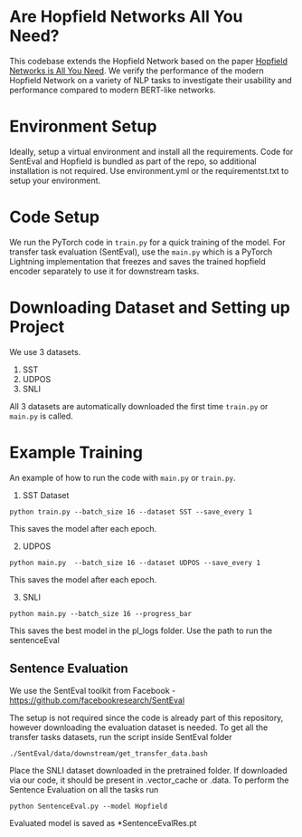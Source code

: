# Are Hopfield Networks All You Need?
 
This codebase extends the Hopfield Network based on the paper [Hopfield Networks is All You Need](https://arxiv.org/abs/2008.02217).
We verify the performance of the modern Hopfield Network on a variety of NLP tasks to investigate their usability and performance compared to modern BERT-like networks.

# Environment Setup
Ideally, setup a virtual environment and install all the requirements. Code for SentEval and Hopfield is bundled as part of the repo, so additional installation is not required.
Use environment.yml or the requirementst.txt to setup your environment.

# Code Setup
We run the PyTorch code in `train.py` for a quick training of the model. For transfer task evaluation (SentEval), use the `main.py` which is a PyTorch Lightning implementation that freezes and saves the trained hopfield encoder separately to use it for downstream tasks.

# Downloading Dataset and Setting up Project
We use 3 datasets.
1. SST
2. UDPOS
3. SNLI

All 3 datasets are automatically downloaded the first time `train.py` or `main.py` is called. 

# Example Training 
An example of how to run the code with `main.py` or `train.py`. 
1. SST Dataset

`python train.py --batch_size 16 --dataset SST --save_every 1` 

This saves the model after each epoch.

2. UDPOS

`python main.py  --batch_size 16 --dataset UDPOS --save_every 1` 

This saves the model after each epoch.

3. SNLI

`python main.py --batch_size 16 --progress_bar` 

This saves the best model in the pl_logs folder. Use the path to run the sentenceEval

## Sentence Evaluation
We use the SentEval toolkit from Facebook - https://github.com/facebookresearch/SentEval

The setup is not required since the code is already part of this repository, however downloading the evaluation dataset is needed. 
To get all the transfer tasks datasets, run the script inside SentEval folder

`./SentEval/data/downstream/get_transfer_data.bash`

Place the SNLI dataset downloaded in the pretrained folder. If downloaded via our code, it should be present in .vector_cache or .data. 
To perform the Sentence Evaluation on all the tasks run

`python SentenceEval.py --model Hopfield`

Evaluated model is saved as *SentenceEvalRes.pt

